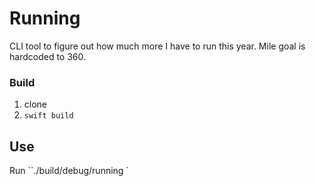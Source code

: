 # Running

CLI tool to figure out how much more I have to run this year.
Mile goal is hardcoded to 360.

### Build

1. clone
1. `swift build`

## Use

Run ``./build/debug/running <miles completed>`
